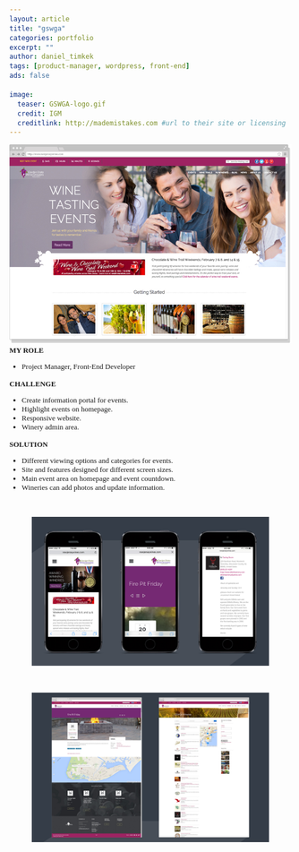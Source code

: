 ```yaml
---
layout: article
title: "gswga"
categories: portfolio
excerpt: ""
author: daniel_timkek
tags: [product-manager, wordpress, front-end]
ads: false

image:
  teaser: GSWGA-logo.gif
  credit: IGM
  creditlink: http://mademistakes.com #url to their site or licensing
---
```

<div style="width:100%; overflow: auto;">
	<div class="top-image"><img src="../../images/GSWGA-Homepage.jpg"></div>

<div class="desc"><span style="font-family: adelle-sans; font-size: 13px; font-weight:600;">MY ROLE</span><br>
<ul style="font-family: adelle-sans; font-size: 13px; font-weight:500;">
<li style="font-family: adelle-sans; font-size: 13px; font-weight:500;">Project Manager, Front-End Developer</li>
</ul>
<span style="font-family: adelle-sans; font-size: 13px; font-weight:600;">CHALLENGE</span>
<ul style="font-family: adelle-sans; font-size: 13px; font-weight:500;">
<li style="font-family: adelle-sans; font-size: 13px; font-weight:500;">Create information portal for events.</li>
<li style="font-family: adelle-sans; font-size: 13px; font-weight:500;">Highlight events on homepage.</li>
<li style="font-family: adelle-sans; font-size: 13px; font-weight:500;">Responsive website.</li>
<li style="font-family: adelle-sans; font-size: 13px; font-weight:500;">Winery admin area.</li>
</ul>
<span style="font-family: adelle-sans; font-size: 13px; font-weight:600;">SOLUTION</span>
<ul style="font-family: adelle-sans; font-size: 13px; font-weight:500;">
<li style="font-family: adelle-sans; font-size: 13px; font-weight:500;">Different viewing options and categories for events.
</li>
<li style="font-family: adelle-sans; font-size: 13px; font-weight:500;">Site and features designed for different screen sizes.
</li>
<li style="font-family: adelle-sans; font-size: 13px; font-weight:500;">Main event area on homepage and event countdown.
</li>
<li style="font-family: adelle-sans; font-size: 13px; font-weight:500;">Wineries can add photos and update information.</li>
</ul>
</div>
</div>
<br>
<figure>
     <img src="../../images/GSWGA-Pages-Mobile.jpg" alt="gswga mobile">
</figure>
<br>
<figure>
     <img src="../../images/GSWGA-Pages.jpg" alt="gswga page">
</figure>